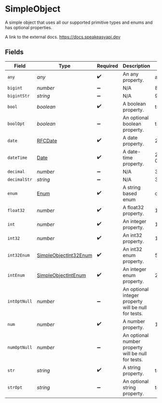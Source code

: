 # SimpleObject

A simple object that uses all our supported primitive types and enums and has optional properties.

A link to the external docs.
<https://docs.speakeasyapi.dev>


## Fields

| Field                                                                                         | Type                                                                                          | Required                                                                                      | Description                                                                                   | Example                                                                                       |
| --------------------------------------------------------------------------------------------- | --------------------------------------------------------------------------------------------- | --------------------------------------------------------------------------------------------- | --------------------------------------------------------------------------------------------- | --------------------------------------------------------------------------------------------- |
| `any`                                                                                         | *any*                                                                                         | :heavy_check_mark:                                                                            | An any property.                                                                              | any                                                                                           |
| `bigint`                                                                                      | *number*                                                                                      | :heavy_minus_sign:                                                                            | N/A                                                                                           | 8821239038968084                                                                              |
| `bigintStr`                                                                                   | *string*                                                                                      | :heavy_minus_sign:                                                                            | N/A                                                                                           | 9223372036854775808                                                                           |
| `bool`                                                                                        | *boolean*                                                                                     | :heavy_check_mark:                                                                            | A boolean property.                                                                           | true                                                                                          |
| `boolOpt`                                                                                     | *boolean*                                                                                     | :heavy_minus_sign:                                                                            | An optional boolean property.                                                                 | true                                                                                          |
| `date`                                                                                        | [RFCDate](../../types/rfcdate.md)                                                             | :heavy_check_mark:                                                                            | A date property.                                                                              | 2020-01-01                                                                                    |
| `dateTime`                                                                                    | [Date](https://developer.mozilla.org/en-US/docs/Web/JavaScript/Reference/Global_Objects/Date) | :heavy_check_mark:                                                                            | A date-time property.                                                                         | 2020-01-01T00:00:00.000000001Z                                                                |
| `decimal`                                                                                     | *number*                                                                                      | :heavy_minus_sign:                                                                            | N/A                                                                                           | 3.141592653589793                                                                             |
| `decimalStr`                                                                                  | *string*                                                                                      | :heavy_minus_sign:                                                                            | N/A                                                                                           | 3.14159265358979344719667586                                                                  |
| `enum`                                                                                        | [Enum](../../models/shared/enum.md)                                                           | :heavy_check_mark:                                                                            | A string based enum                                                                           | one                                                                                           |
| `float32`                                                                                     | *number*                                                                                      | :heavy_check_mark:                                                                            | A float32 property.                                                                           | 1.1                                                                                           |
| `int`                                                                                         | *number*                                                                                      | :heavy_check_mark:                                                                            | An integer property.                                                                          | 1                                                                                             |
| `int32`                                                                                       | *number*                                                                                      | :heavy_check_mark:                                                                            | An int32 property.                                                                            | 1                                                                                             |
| `int32Enum`                                                                                   | [SimpleObjectInt32Enum](../../models/shared/simpleobjectint32enum.md)                         | :heavy_check_mark:                                                                            | An int32 enum property.                                                                       | 55                                                                                            |
| `intEnum`                                                                                     | [SimpleObjectIntEnum](../../models/shared/simpleobjectintenum.md)                             | :heavy_check_mark:                                                                            | An integer enum property.                                                                     | 2                                                                                             |
| `intOptNull`                                                                                  | *number*                                                                                      | :heavy_minus_sign:                                                                            | An optional integer property will be null for tests.                                          |                                                                                               |
| `num`                                                                                         | *number*                                                                                      | :heavy_check_mark:                                                                            | A number property.                                                                            | 1.1                                                                                           |
| `numOptNull`                                                                                  | *number*                                                                                      | :heavy_minus_sign:                                                                            | An optional number property will be null for tests.                                           |                                                                                               |
| `str`                                                                                         | *string*                                                                                      | :heavy_check_mark:                                                                            | A string property.                                                                            | test                                                                                          |
| `strOpt`                                                                                      | *string*                                                                                      | :heavy_minus_sign:                                                                            | An optional string property.                                                                  | testOptional                                                                                  |